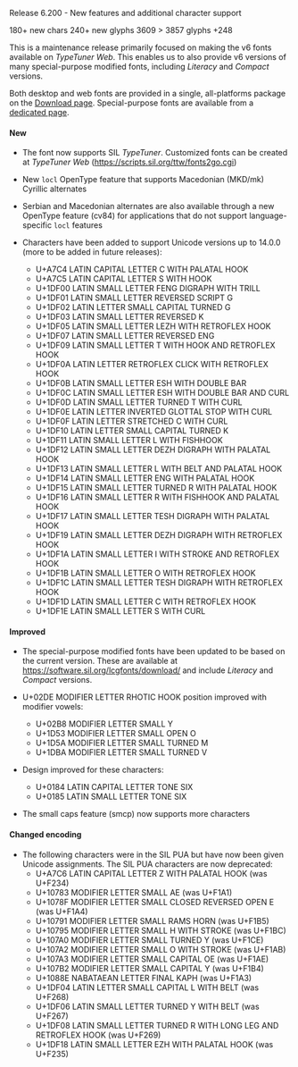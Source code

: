 Release 6.200 - New features and additional character support

180+ new chars
240+ new glyphs
3609 > 3857 glyphs +248

This is a maintenance release primarily focused on making the v6 fonts available on *TypeTuner Web*. This enables us to also provide v6 versions of many special-purpose modified fonts, including *Literacy* and *Compact* versions.

Both desktop and web fonts are provided in a single, all-platforms package on the [Download page](https://software.sil.org/doulos/download). Special-purpose fonts are available from a [dedicated page](https://software.sil.org/lcgfonts/download/).

#### New

- The font now supports SIL *TypeTuner*. Customized fonts can be created at *TypeTuner Web* (https://scripts.sil.org/ttw/fonts2go.cgi)

- New `locl` OpenType feature that supports Macedonian (MKD/mk) Cyrillic alternates

- Serbian and Macedonian alternates are also available through a new OpenType feature (cv84) for applications that do not support language-specific `locl` features

- Characters have been added to support Unicode versions up to 14.0.0 (more to be added in future releases):
    - U+A7C4 LATIN CAPITAL LETTER C WITH PALATAL HOOK
    - U+A7C5 LATIN CAPITAL LETTER S WITH HOOK
    - U+1DF00 LATIN SMALL LETTER FENG DIGRAPH WITH TRILL
    - U+1DF01 LATIN SMALL LETTER REVERSED SCRIPT G
    - U+1DF02 LATIN LETTER SMALL CAPITAL TURNED G
    - U+1DF03 LATIN SMALL LETTER REVERSED K
    - U+1DF05 LATIN SMALL LETTER LEZH WITH RETROFLEX HOOK
    - U+1DF07 LATIN SMALL LETTER REVERSED ENG
    - U+1DF09 LATIN SMALL LETTER T WITH HOOK AND RETROFLEX HOOK
    - U+1DF0A LATIN LETTER RETROFLEX CLICK WITH RETROFLEX HOOK
    - U+1DF0B LATIN SMALL LETTER ESH WITH DOUBLE BAR
    - U+1DF0C LATIN SMALL LETTER ESH WITH DOUBLE BAR AND CURL
    - U+1DF0D LATIN SMALL LETTER TURNED T WITH CURL
    - U+1DF0E LATIN LETTER INVERTED GLOTTAL STOP WITH CURL
    - U+1DF0F LATIN LETTER STRETCHED C WITH CURL
    - U+1DF10 LATIN LETTER SMALL CAPITAL TURNED K
    - U+1DF11 LATIN SMALL LETTER L WITH FISHHOOK
    - U+1DF12 LATIN SMALL LETTER DEZH DIGRAPH WITH PALATAL HOOK
    - U+1DF13 LATIN SMALL LETTER L WITH BELT AND PALATAL HOOK
    - U+1DF14 LATIN SMALL LETTER ENG WITH PALATAL HOOK
    - U+1DF15 LATIN SMALL LETTER TURNED R WITH PALATAL HOOK
    - U+1DF16 LATIN SMALL LETTER R WITH FISHHOOK AND PALATAL HOOK
    - U+1DF17 LATIN SMALL LETTER TESH DIGRAPH WITH PALATAL HOOK
    - U+1DF19 LATIN SMALL LETTER DEZH DIGRAPH WITH RETROFLEX HOOK
    - U+1DF1A LATIN SMALL LETTER I WITH STROKE AND RETROFLEX HOOK
    - U+1DF1B LATIN SMALL LETTER O WITH RETROFLEX HOOK
    - U+1DF1C LATIN SMALL LETTER TESH DIGRAPH WITH RETROFLEX HOOK
    - U+1DF1D LATIN SMALL LETTER C WITH RETROFLEX HOOK
    - U+1DF1E LATIN SMALL LETTER S WITH CURL
    
#### Improved

- The special-purpose modified fonts have been updated to be based on the current version. These are available at https://software.sil.org/lcgfonts/download/ and include *Literacy* and *Compact* versions.

- U+02DE MODIFIER LETTER RHOTIC HOOK position improved with modifier vowels: 
    - U+02B8 MODIFIER LETTER SMALL Y
    - U+1D53 MODIFIER LETTER SMALL OPEN O
    - U+1D5A MODIFIER LETTER SMALL TURNED M
    - U+1DBA MODIFIER LETTER SMALL TURNED V

- Design improved for these characters:
    - U+0184 LATIN CAPITAL LETTER TONE SIX
    - U+0185 LATIN SMALL LETTER TONE SIX

- The small caps feature (smcp) now supports more characters

#### Changed encoding

- The following characters were in the SIL PUA but have now been given Unicode assignments. The SIL PUA characters are now deprecated:
    - U+A7C6 LATIN CAPITAL LETTER Z WITH PALATAL HOOK (was U+F234)
    - U+10783 MODIFIER LETTER SMALL AE (was U+F1A1)
    - U+1078F MODIFIER LETTER SMALL CLOSED REVERSED OPEN E (was U+F1A4)
    - U+10791 MODIFIER LETTER SMALL RAMS HORN (was U+F1B5)
    - U+10795 MODIFIER LETTER SMALL H WITH STROKE (was U+F1BC)
    - U+107A0 MODIFIER LETTER SMALL TURNED Y (was U+F1CE)
    - U+107A2 MODIFIER LETTER SMALL O WITH STROKE (was U+F1AB)
    - U+107A3 MODIFIER LETTER SMALL CAPITAL OE (was U+F1AE)
    - U+107B2 MODIFIER LETTER SMALL CAPITAL Y (was U+F1B4)
    - U+1088E NABATAEAN LETTER FINAL KAPH (was U+F1A3)
    - U+1DF04 LATIN LETTER SMALL CAPITAL L WITH BELT (was U+F268)
    - U+1DF06 LATIN SMALL LETTER TURNED Y WITH BELT (was U+F267)
    - U+1DF08 LATIN SMALL LETTER TURNED R WITH LONG LEG AND RETROFLEX HOOK (was U+F269)
    - U+1DF18 LATIN SMALL LETTER EZH WITH PALATAL HOOK (was U+F235)
